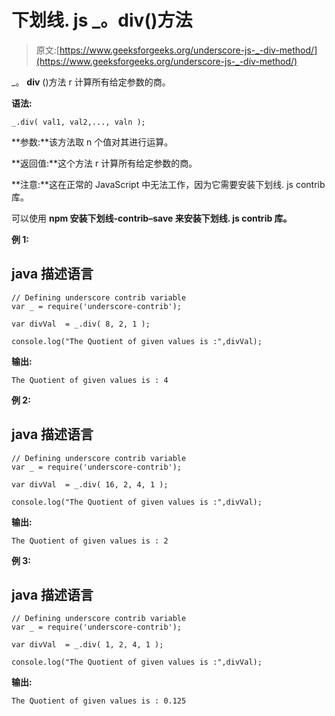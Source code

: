 # 下划线. js _。div()方法

> 原文:[https://www.geeksforgeeks.org/underscore-js-_-div-method/](https://www.geeksforgeeks.org/underscore-js-_-div-method/)

_。 **div** ()方法 r 计算所有给定参数的商。

**语法:**

```
_.div( val1, val2,..., valn );

```

**参数:**该方法取 n 个值对其进行运算。

**返回值:**这个方法 r 计算所有给定参数的商。

**注意:**这在正常的 JavaScript 中无法工作，因为它需要安装下划线. js contrib 库。

可以使用 **npm 安装下划线-contrib–save 来安装下划线. js contrib 库。**

**例 1:**

## java 描述语言

```
// Defining underscore contrib variable
var _ = require('underscore-contrib'); 

var divVal  = _.div( 8, 2, 1 );

console.log("The Quotient of given values is :",divVal);
```

**输出:**

```
The Quotient of given values is : 4

```

**例 2:**

## java 描述语言

```
// Defining underscore contrib variable
var _ = require('underscore-contrib'); 

var divVal  = _.div( 16, 2, 4, 1 );

console.log("The Quotient of given values is :",divVal);
```

**输出:**

```
The Quotient of given values is : 2

```

**例 3:**

## java 描述语言

```
// Defining underscore contrib variable
var _ = require('underscore-contrib'); 

var divVal  = _.div( 1, 2, 4, 1 );

console.log("The Quotient of given values is :",divVal);
```

**输出:**

```
The Quotient of given values is : 0.125

```